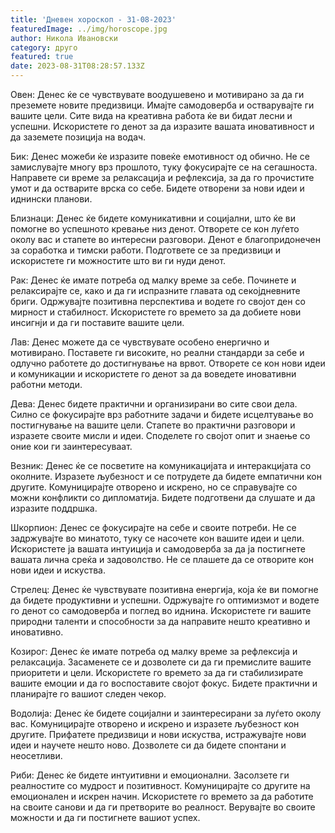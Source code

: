 ```yaml
---
title: 'Дневен хороскоп - 31-08-2023'
featuredImage: ../img/horoscope.jpg
author: Никола Ивановски
category: друго
featured: true
date: 2023-08-31T08:28:57.133Z
---
```

Овен:
Денес ќе се чувствувате воодушевено и мотивирано за да ги преземете новите предизвици. Имајте самодоверба и остварувајте ги вашите цели. Сите вида на креативна работа ќе ви бидат лесни и успешни. Искористете го денот за да изразите вашата иновативност и да заземете позиција на водач.

Бик:
Денес можеби ќе изразите повеќе емотивност од обично. Не се замислувајте многу врз прошлото, туку фокусирајте се на сегашноста. Направете си време за релаксација и рефлексија, за да го прочистите умот и да остварите врска со себе. Бидете отворени за нови идеи и иднински планови.

Близнаци:
Денес ќе бидете комуникативни и социјални, што ќе ви помогне во успешното кревање низ денот. Отворете се кон луѓето околу вас и стапете во интересни разговори. Денот е благопридонечен за соработка и тимски работи. Подгответе се за предизвици и искористете ги можностите што ви ги нуди денот.

Рак:
Денес ќе имате потреба од малку време за себе. Починете и релаксирајте се, како и да ги испразните главата од секојдневните бриги. Одржувајте позитивна перспектива и водете го својот ден со мирност и стабилност. Искористете го времето за да добиете нови инсигнји и да ги поставите вашите цели.

Лав:
Денес можете да се чувствувате особено енергично и мотивирано. Поставете ги високите, но реални стандарди за себе и одлучно работете до достигнување на врвот. Отворете се кон нови идеи и комуникации и искористете го денот за да воведете иновативни работни методи.

Дева:
Денес бидете практични и организирани во сите свои дела. Силно се фокусирајте врз работните задачи и бидете исцелтување во постигнување на вашите цели. Стапете во практични разговори и изразете своите мисли и идеи. Споделете го својот опит и знаење со оние кои ги заинтересуваат.

Везник:
Денес ќе се посветите на комуникацијата и интеракцијата со околните. Изразете љубезност и се потрудете да бидете емпатични кон другите. Комуницирајте отворено и искрено, но се справувајте со можни конфликти со дипломатија. Бидете подготвени да слушате и да изразите поддршка.

Шкорпион:
Денес се фокусирајте на себе и своите потреби. Не се задржувајте во минатото, туку се насочете кон вашите идеи и цели. Искористете ја вашата интуиција и самодоверба за да ја постигнете вашата лична среќа и задоволство. Не се плашете да се отворите кон нови идеи и искуства.

Стрелец:
Денес ќе чувствувате позитивна енергија, која ќе ви помогне да бидете продуктивни и успешни. Одржувајте го оптимизмот и водете го денот со самодоверба и поглед во иднина. Искористете ги вашите природни таленти и способности за да направите нешто креативно и иновативно.

Козирог:
Денес ќе имате потреба од малку време за рефлексија и релаксација. Засаменете се и дозволете си да ги премислите вашите приоритети и цели. Искористете го времето за да ги стабилизирате вашите емоции и да го воспоставите својот фокус. Бидете практични и планирајте го вашиот следен чекор.

Водолија:
Денес ќе бидете социјални и заинтересирани за луѓето околу вас. Комуницирајте отворено и искрено и изразете љубезност кон другите. Прифатете предизвици и нови искуства, истражувајте нови идеи и научете нешто ново. Дозволете си да бидете спонтани и неосетливи.

Риби:
Денес ќе бидете интуитивни и емоционални. Засолзете ги реалностите со мудрост и позитивност. Комуницирајте со другите на емоционален и искрен начин. Искористете го времето за да работите на своите санови и да ги претворите во реалност. Верувајте во своите можности и да ги постигнете вашиот успех.